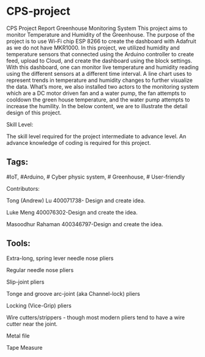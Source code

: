 # CPS-project
CPS Project Report 
Greenhouse Monitoring System 
This project aims to monitor Temperature and Humidity of the Greenhouse. The purpose of the project is to use Wi-Fi chip ESP 8266 to create the dashboard with Adafruit as we do not have MKR1000. In this project, we utilized humidity and temperature sensors that connected using the Arduino controller to create feed, upload to Cloud, and create the dashboard using the block settings. With this dashboard, one can monitor live temperature and humidity reading using the different sensors at a different time interval. A line chart uses to represent trends in temperature and humidity changes to further visualize the data. What’s more, we also installed two actors to the monitoring system which are a DC motor driven fan and a water pump, the fan attempts to cooldown the green house temperature, and the water pump attempts to increase the humility. In the below content, we are to illustrate the detail design of this project.  

Skill Level: 

The skill level required for the project intermediate to advance level. An advance knowledge of coding is required for this project. 

## Tags: 

#IoT, #Arduino, # Cyber physic system, # Greenhouse, # User-friendly  

Contributors: 

Tong (Andrew) Lu 400071738- Design and create idea. 

Luke Meng 400076302-Design and create the idea. 

Masoodhur Rahaman 400346797-Design and create the idea. 

## Tools: 

Extra-long, spring lever needle nose pliers 

Regular needle nose pliers 

Slip-joint pliers 

Tonge and groove arc-joint (aka Channel-lock) pliers 

Locking (Vice-Grip) pliers 

Wire cutters/strippers - though most modern pliers tend to have a wire cutter near the joint. 

Metal file 

Tape Measure  

 

